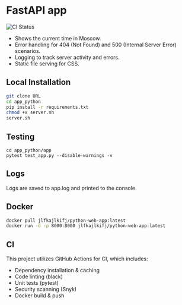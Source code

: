 # FastAPI app

![CI Status](https://github.com/Poxidq/S25-core-course-labs/actions/workflows/ci.yml/badge.svg)


- Shows the current time in Moscow.
- Error handling for 404 (Not Found) and 500 (Internal Server Error) scenarios.
- Logging to track server activity and errors.
- Static file serving for CSS.

## Local Installation
```bash
git clone URL
cd app_python
pip install -r requirements.txt
chmod +x server.sh
server.sh
```

## Testing

```
cd app_python/app
pytest test_app.py --disable-warnings -v 

```

## Logs
Logs are saved to app.log and printed to the console.

## Docker 

```bash
docker pull jlfkajlkifj/python-web-app:latest
docker run -d -p 8000:8000 jlfkajlkifj/python-web-app:latest
```

## CI 
This project utilizes GitHub Actions for CI, which includes:

- Dependency installation & caching
- Code linting (black)
- Unit tests (pytest)
- Security scanning (Snyk)
- Docker build & push